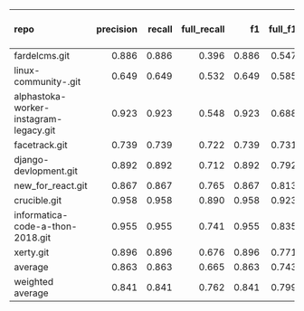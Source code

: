 | repo                                   |   precision |   recall |   full_recall |    f1 |   full_f1 |   ppcr |   support |   full_support |   Rules Number |   Average Rule Len |
|:---------------------------------------|------------:|---------:|--------------:|------:|----------:|-------:|----------:|---------------:|---------------:|-------------------:|
| fardelcms.git                          |       0.886 |    0.886 |         0.396 | 0.886 |     0.547 |  0.447 |       823 |           1841 |              2 |                3.5 |
| linux-community-.git                   |       0.649 |    0.649 |         0.532 | 0.649 |     0.585 |  0.819 |        77 |             94 |             23 |                7.4 |
| alphastoka-worker-instagram-legacy.git |       0.923 |    0.923 |         0.548 | 0.923 |     0.688 |  0.593 |       143 |            241 |              3 |                4.7 |
| facetrack.git                          |       0.739 |    0.739 |         0.722 | 0.739 |     0.731 |  0.977 |     35063 |          35893 |             23 |                8.0 |
| django-devlopment.git                  |       0.892 |    0.892 |         0.712 | 0.892 |     0.792 |  0.798 |       686 |            860 |              2 |                2.5 |
| new_for_react.git                      |       0.867 |    0.867 |         0.765 | 0.867 |     0.813 |  0.882 |      4108 |           4660 |             28 |                7.7 |
| crucible.git                           |       0.958 |    0.958 |         0.890 | 0.958 |     0.923 |  0.929 |     18348 |          19746 |             32 |                8.1 |
| informatica-code-a-thon-2018.git       |       0.955 |    0.955 |         0.741 | 0.955 |     0.835 |  0.777 |     10910 |          14048 |             42 |                9.5 |
| xerty.git                              |       0.896 |    0.896 |         0.676 | 0.896 |     0.771 |  0.755 |       308 |            408 |              1 |                1.0 |
| average                                |       0.863 |    0.863 |         0.665 | 0.863 |     0.743 |  0.775 |      7829 |           8643 |             17 |                5.8 |
| weighted average                       |       0.841 |    0.841 |         0.762 | 0.841 |     0.799 |  0.918 |           |                |                |                    |